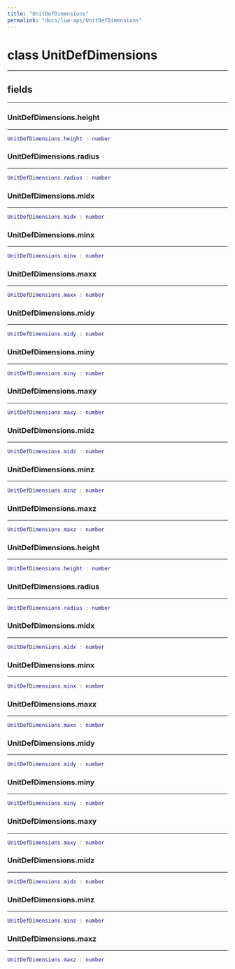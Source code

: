 ```yaml
---
title: "UnitDefDimensions"
permalink: "docs/lua-api/UnitDefDimensions"
---
```

# class UnitDefDimensions











---



## fields
---

### UnitDefDimensions.height
---
```lua
UnitDefDimensions.height : number
```










### UnitDefDimensions.radius
---
```lua
UnitDefDimensions.radius : number
```










### UnitDefDimensions.midx
---
```lua
UnitDefDimensions.midx : number
```










### UnitDefDimensions.minx
---
```lua
UnitDefDimensions.minx : number
```










### UnitDefDimensions.maxx
---
```lua
UnitDefDimensions.maxx : number
```










### UnitDefDimensions.midy
---
```lua
UnitDefDimensions.midy : number
```










### UnitDefDimensions.miny
---
```lua
UnitDefDimensions.miny : number
```










### UnitDefDimensions.maxy
---
```lua
UnitDefDimensions.maxy : number
```










### UnitDefDimensions.midz
---
```lua
UnitDefDimensions.midz : number
```










### UnitDefDimensions.minz
---
```lua
UnitDefDimensions.minz : number
```










### UnitDefDimensions.maxz
---
```lua
UnitDefDimensions.maxz : number
```










### UnitDefDimensions.height
---
```lua
UnitDefDimensions.height : number
```










### UnitDefDimensions.radius
---
```lua
UnitDefDimensions.radius : number
```










### UnitDefDimensions.midx
---
```lua
UnitDefDimensions.midx : number
```










### UnitDefDimensions.minx
---
```lua
UnitDefDimensions.minx : number
```










### UnitDefDimensions.maxx
---
```lua
UnitDefDimensions.maxx : number
```










### UnitDefDimensions.midy
---
```lua
UnitDefDimensions.midy : number
```










### UnitDefDimensions.miny
---
```lua
UnitDefDimensions.miny : number
```










### UnitDefDimensions.maxy
---
```lua
UnitDefDimensions.maxy : number
```










### UnitDefDimensions.midz
---
```lua
UnitDefDimensions.midz : number
```










### UnitDefDimensions.minz
---
```lua
UnitDefDimensions.minz : number
```










### UnitDefDimensions.maxz
---
```lua
UnitDefDimensions.maxz : number
```











